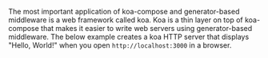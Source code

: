 The most important application of koa-compose and generator-based middleware
is a web framework called koa. Koa is a thin layer on top of koa-compose that
makes it easier to write web servers using generator-based middleware. The
below example creates a koa HTTP server that displays "Hello, World!" when
you open `http://localhost:3000` in a browser.
